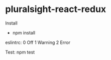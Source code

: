 # pluralsight-react-redux

Install
 * npm install

eslintrc:
 0 Off
 1 Warning
 2 Error

Test:
 npm test
